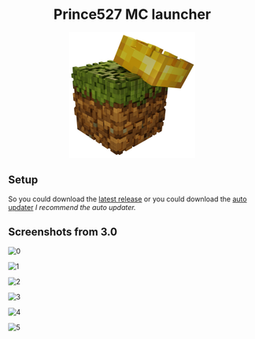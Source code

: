 <h1 align="center">Prince527 MC launcher</h1>

<p align="center">
  <img src="https://github.com/Prince527GitHub/Prince527-MC-launcher/blob/release/src/assets/image/logo.png?raw=true" width="256" height="256">
</p>

## Setup

So you could download the [latest release](https://github.com/Prince527GitHub/Prince527-MC-launcher/releases/latest) or you could download the [auto updater](https://github.com/Prince527GitHub/Prince527-MC-launcher/blob/auto-updater/Prince527's%20MC%20launcher%20Setup%201.0.0.exe?raw=true)
*I recommend the auto updater.* 

## Screenshots from 3.0

![0](https://serversmp.xyz/web/mclauncher/assets/image/main-menu.jpg)

![1](https://serversmp.xyz/web/mclauncher/assets/image/offline-menu.jpg)

![2](https://serversmp.xyz/web/mclauncher/assets/image/login-menu.jpg)

![3](https://serversmp.xyz/web/mclauncher/assets/image/microsoft-login.jpg)

![4](https://serversmp.xyz/web/mclauncher/assets/image/mojang-login.jpg)

![5](https://serversmp.xyz/web/mclauncher/assets/image/settings-menu.jpg)
